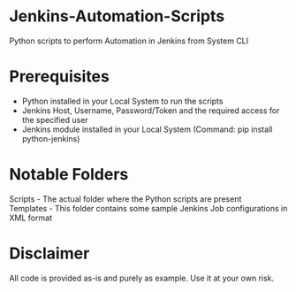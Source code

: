 # Jenkins-Automation-Scripts
Python scripts to perform Automation in Jenkins from System CLI

# Prerequisites
- Python installed in your Local System to run the scripts
- Jenkins Host, Username, Password/Token and the required access for the specified user
- Jenkins module installed in your Local System (Command: pip install python-jenkins)

# Notable Folders
Scripts - The actual folder where the Python scripts are present  
Templates - This folder contains some sample Jenkins Job configurations in XML format  

# Disclaimer
All code is provided as-is and purely as example. Use it at your own risk.
